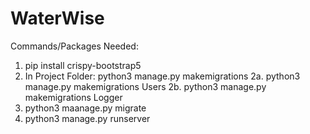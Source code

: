 # WaterWise
Commands/Packages Needed:
1. pip install crispy-bootstrap5
2. In Project Folder: python3 manage.py makemigrations
    2a. python3 manage.py makemigrations Users
    2b. python3 manage.py makemigrations Logger
3. python3 maanage.py migrate
4. python3 manage.py runserver
